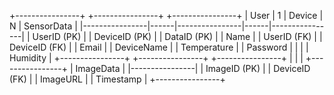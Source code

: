 +----------------+      +----------------+      +----------------+
|     User       |  1   |    Device      |  N   |  SensorData    |
|----------------|------|----------------|------|----------------|
| UserID (PK)    |      | DeviceID (PK)  |      | DataID (PK)    |
| Name           |      | UserID (FK)    |      | DeviceID (FK)  |
| Email          |      | DeviceName     |      | Temperature     |
| Password       |      |                |      | Humidity       |
+----------------+      +----------------+      +----------------+
                                                       |
                                                       |
                                                       |
                                                +----------------+
                                                |   ImageData    |
                                                |----------------|
                                                | ImageID (PK)   |
                                                | DeviceID (FK)  |
                                                | ImageURL       |
                                                | Timestamp      |
                                                +----------------+
